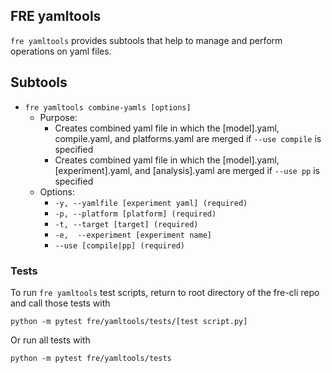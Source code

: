 ## FRE yamltools
`fre yamltools` provides subtools that help to manage and perform operations on yaml files. 

## Subtools
- `fre yamltools combine-yamls [options]`
   - Purpose: 
        - Creates combined yaml file in which the [model].yaml, compile.yaml, and platforms.yaml are merged if `--use compile` is specified
        - Creates combined yaml file in which the [model].yaml, [experiment].yaml, and [analysis].yaml are merged if `--use pp` is specified
   - Options:
        - `-y, --yamlfile [experiment yaml] (required)`
        - `-p, --platform [platform] (required)`
        - `-t, --target [target] (required)`
        - `-e,  --experiment [experiment name]`
        - `--use [compile|pp] (required)`

### **Tests**

To run `fre yamltools` test scripts, return to root directory of the fre-cli repo and call those tests with

    python -m pytest fre/yamltools/tests/[test script.py]

Or run all tests with

    python -m pytest fre/yamltools/tests
